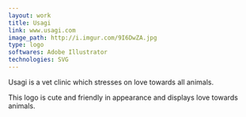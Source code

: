 ```yaml
---
layout: work
title: Usagi
link: www.usagi.com
image_path: http://i.imgur.com/9I6DwZA.jpg
type: logo
softwares: Adobe Illustrator
technologies: SVG
---
```


Usagi is a vet clinic which stresses on love towards all animals.

This logo is cute and friendly in appearance and displays love towards animals.